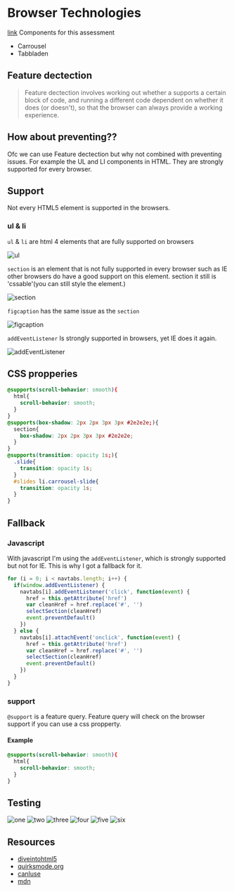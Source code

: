 # Browser Technologies
[link](https://sam-guliker.github.io/browser-technologies/opdracht2/index.html)
Components for this assessment
* Carrousel
* Tabbladen

## Feature dectection
> Feature dectection involves working out whether a supports a certain block of code, and running a different code dependent on whether it does (or doesn't), so that the browser can always provide a working experience.

## How about preventing??
Ofc we can use Feature dectection but why not combined with preventing issues. For example the UL and LI components in HTML. They are strongly supported for every browser.

## Support
Not every HTML5 element is supported in the browsers.
### ul & li
`ul` & `li` are html 4 elements that are fully supported on browsers

![ul](images/ul.png)

`section` is an element that is not fully supported in every     browser such as IE other browsers do have a good support  on this element. section it still is 'cssable'(you can still  style the element.)

![section](images/section.png)

`figcaption` has the same issue as the `section`

![figcaption](images/figcaption.png)

`addEventListener` Is strongly supported in browsers, yet IE does it again.

![addEventListener](images/addevent.png)

## CSS propperies

``` css
@supports(scroll-behavior: smooth){
  html{
    scroll-behavior: smooth;
  }
}
@supports(box-shadow: 2px 2px 3px 3px #2e2e2e;){
  section{
    box-shadow: 2px 2px 3px 3px #2e2e2e;
  }
}
@supports(transition: opacity 1s;){
  .slide{
    transition: opacity 1s;
  }
  #slides li.carrousel-slide{
    transition: opacity 1s;
  }
}

```

## Fallback
### Javascript
With javascript I'm using the `addEventListener`, which is strongly supported but not for IE. This is why I got a fallback for it.

```javascript
for (i = 0; i < navtabs.length; i++) {
  if(window.addEventListener) {
    navtabs[i].addEventListener('click', function(event) {
      href = this.getAttribute('href')
      var cleanHref = href.replace('#', '')
      selectSection(cleanHref)
      event.preventDefault()
    })
  } else {
    navtabs[i].attachEvent('onclick', function(event) {
      href = this.getAttribute('href')
      var cleanHref = href.replace('#', '')
      selectSection(cleanHref)
      event.preventDefault()
    })
  }
}

```
### support
`@support` is a feature query. Feature query will check on the browser  support if you can use a css propperty.

#### Example
```css
@supports(scroll-behavior: smooth){
  html{
    scroll-behavior: smooth;
  }
}
```
## Testing
![one](images/opdracht2/1.jpg)
![two](images/opdracht2/2.jpg)
![three](images/opdracht2/3.jpg)
![four](images/opdracht2/4.jpg)
![five](images/opdracht2/5.jpg)
![six](images/opdracht2/6.jpg)


## Resources
* [diveintohtml5](http://diveintohtml5.info/detect.html)
* [quirksmode.org](https://www.quirksmode.org/js/support.html)
* [canIuse](https://caniuse.com/)
* [mdn](https://developer.mozilla.org/en-US/docs/Web/CSS/@supports)